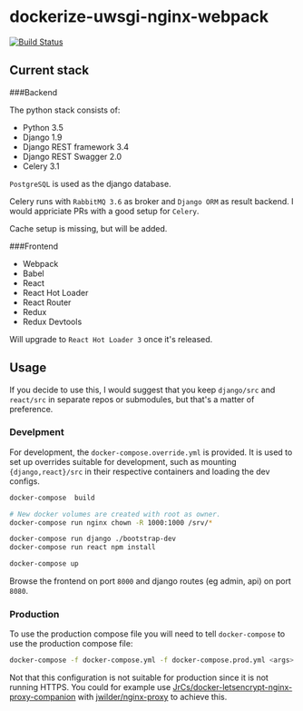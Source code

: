 dockerize-uwsgi-nginx-webpack
=============================

[![Build Status](https://travis-ci.org/mhelmer/dockerize-uwsgi-nginx-webpack.svg?branch=master)](https://travis-ci.org/mhelmer/dockerize-uwsgi-nginx-webpack)

Current stack
-------------

###Backend

The python stack consists of:

- Python 3.5
- Django 1.9
- Django REST framework 3.4
- Django REST Swagger 2.0
- Celery 3.1

`PostgreSQL` is used as the django database.

Celery runs with `RabbitMQ 3.6` as broker and `Django ORM` as result backend. I would appriciate PRs with a good setup for `Celery`.

Cache setup is missing, but will be added.

###Frontend

- Webpack
- Babel
- React
- React Hot Loader
- React Router
- Redux
- Redux Devtools

Will upgrade to `React Hot Loader 3` once it's released.

Usage
-----

If you decide to use this, I would suggest that you keep `django/src` and `react/src` in separate repos or submodules, but that's a matter of preference.

### Develpment

For development, the `docker-compose.override.yml` is provided. It is used to set up overrides suitable for development, such as mounting `{django,react}/src` in their respective containers and loading the dev configs.

```bash
docker-compose  build

# New docker volumes are created with root as owner.
docker-compose run nginx chown -R 1000:1000 /srv/*

docker-compose run django ./bootstrap-dev
docker-compose run react npm install

docker-compose up
```

Browse the frontend on port `8000` and django routes (eg admin, api) on port `8080`.

### Production

To use the production compose file you will need to tell `docker-compose` to use the production compose file:

```bash
docker-compose -f docker-compose.yml -f docker-compose.prod.yml <args>
```

Not that this configuration is not suitable for production since it is not running HTTPS. You could for example use [JrCs/docker-letsencrypt-nginx-proxy-companion](https://github.com/JrCs/docker-letsencrypt-nginx-proxy-companion) with [jwilder/nginx-proxy](https://github.com/jwilder/nginx-proxy) to achieve this.
